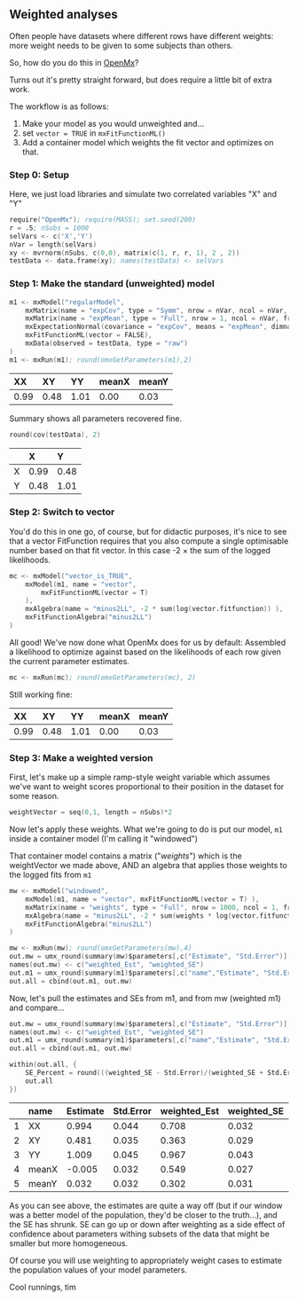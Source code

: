 ## Weighted analyses
Often people have datasets where different rows have different weights: more weight needs to be given to some subjects than others.

So, how do you do this in [OpenMx](http://openmx.psyc.virginia.edu)?

Turns out it's pretty straight forward, but does require a little bit of extra work. 

The workflow is as follows:

1. Make your model as you would unweighted and…
2. set `vector = TRUE` in `mxFitFunctionML()`
3. Add a container model which weights the fit vector and optimizes on that.

### Step 0: Setup

Here, we just load libraries and simulate two correlated variables "X" and "Y"

```S
require("OpenMx"); require(MASS); set.seed(200)
r = .5; nSubs = 1000
selVars <- c('X','Y')
nVar = length(selVars)
xy <- mvrnorm(nSubs, c(0,0), matrix(c(1, r, r, 1), 2 , 2))
testData <- data.frame(xy); names(testData) <- selVars
```

### Step 1: Make the standard (unweighted) model

```S
m1 <- mxModel("regularModel", 
	mxMatrix(name = "expCov", type = "Symm", nrow = nVar, ncol = nVar, free = T, labels = c("XX","XY","YY"), values = var(testData)),
	mxMatrix(name = "expMean", type = "Full", nrow = 1, ncol = nVar, free = T, labels = c("meanX","meanY"), values = 0, ubound=1),
	mxExpectationNormal(covariance = "expCov", means = "expMean", dimnames = selVars),
	mxFitFunctionML(vector = FALSE),
	mxData(observed = testData, type = "raw")
)
m1 <- mxRun(m1); round(omxGetParameters(m1),2)
```

| XX   | XY   | YY   | meanX | meanY |
|:-----|:-----|:-----|:------|:------|
| 0.99 | 0.48 | 1.01 | 0.00  | 0.03  |

Summary shows all parameters recovered fine.

```S
round(cov(testData), 2)
```

|   | X    | Y    |
|:--|:-----|:-----|
| X | 0.99 | 0.48 |
| Y | 0.48 | 1.01 |

### Step 2: Switch to vector

You'd do this in one go, of course, but for didactic purposes, it's nice to see that a vector FitFunction 
requires that you also compute a single optimisable number based on that fit vector. In this case
-2 × the sum of the logged likelihoods.

```S
mc <- mxModel("vector_is_TRUE", 
	mxModel(m1, name = "vector",
		mxFitFunctionML(vector = T)
	),
	mxAlgebra(name = "minus2LL", -2 * sum(log(vector.fitfunction)) ),
	mxFitFunctionAlgebra("minus2LL")
)

```

All good! We've now done what OpenMx does for us by default: Assembled a likelihood to optimize against based on the likelihoods of each row given the current parameter estimates.

```S
mc <- mxRun(mc); round(omxGetParameters(mc), 2)
```

Still working fine:

| XX   | XY   | YY   | meanX | meanY |
|:-----|:-----|:-----|:------|:------|
| 0.99 | 0.48 | 1.01 | 0.00  | 0.03  |

### Step 3: Make a weighted version

First, let's make up a simple ramp-style weight variable which assumes we've want to weight scores proportional to their position in the dataset for some reason.

```S
weightVector = seq(0,1, length = nSubs)*2
```

Now let's apply these weights. What we're going to do is put our model, `m1` inside a container model (I'm calling it "windowed")

That container model contains a matrix ("*weights*") which is the weightVector we made above, AND an algebra that applies those weights to the logged fits from `m1`

```S
mw <- mxModel("windowed",
	mxModel(m1, name = "vector", mxFitFunctionML(vector = T) ),
	mxMatrix(name = "weights", type = "Full", nrow = 1000, ncol = 1, free = F, values = weightVector),
	mxAlgebra(name = "minus2LL", -2 * sum(weights * log(vector.fitfunction)) ),
	mxFitFunctionAlgebra("minus2LL")
)

mw <- mxRun(mw); round(omxGetParameters(mw),4)
out.mw = umx_round(summary(mw)$parameters[,c("Estimate", "Std.Error")],3, coerce = F)
names(out.mw) <- c("weighted_Est", "weighted_SE")
out.m1 = umx_round(summary(m1)$parameters[,c("name","Estimate", "Std.Error")],3, coerce = F)
out.all = cbind(out.m1, out.mw)
```

Now, let's pull the estimates and SEs from m1, and from mw (weighted m1) and compare...

```S
out.mw = umx_round(summary(mw)$parameters[,c("Estimate", "Std.Error")],3, coerce = F)
names(out.mw) <- c("weighted_Est", "weighted_SE")
out.m1 = umx_round(summary(m1)$parameters[,c("name","Estimate", "Std.Error")],3, coerce = F)
out.all = cbind(out.m1, out.mw)

within(out.all, {
	SE_Percent = round(((weighted_SE - Std.Error)/(weighted_SE + Std.Error)),2)
	out.all
})
```

|   | name  | Estimate | Std.Error | weighted_Est | weighted_SE | SE_Percent |
|:--|:------|:---------|:----------|:-------------|:------------|:-----------|
| 1 | XX    | 0.994    | 0.044     | 0.708        | 0.032       | -0.16      |
| 2 | XY    | 0.481    | 0.035     | 0.363        | 0.029       | -0.09      |
| 3 | YY    | 1.009    | 0.045     | 0.967        | 0.043       | -0.02      |
| 4 | meanX | -0.005   | 0.032     | 0.549        | 0.027       | -0.08      |
| 5 | meanY | 0.032    | 0.032     | 0.302        | 0.031       | -0.02      |

As you can see above, the estimates are quite a way off (but if our window was a better model of the population, they'd be closer to the truth…), and the SE has shrunk. SE can go up or down after weighting as a side effect of confidence about parameters withing subsets of the data that might be smaller but more homogeneous.

Of course you will use weighting to appropriately weight cases to estimate the population values of your model parameters.

Cool runnings,
tim

